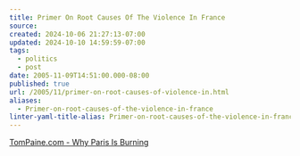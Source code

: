 ```yaml
---
title: Primer On Root Causes Of The Violence In France
source: 
created: 2024-10-06 21:27:13-07:00
updated: 2024-10-10 14:59:59-07:00
tags:
  - politics
  - post
date: 2005-11-09T14:51:00.000-08:00
published: true
url: /2005/11/primer-on-root-causes-of-violence-in.html
aliases:
  - Primer-on-root-causes-of-the-violence-in-france
linter-yaml-title-alias: Primer-on-root-causes-of-the-violence-in-france
---
```



[TomPaine.com - Why Paris Is Burning](http://www.tompaine.com/articles/20051109/why_paris_is_burning.php "TomPaine.com - Why Paris Is Burning")